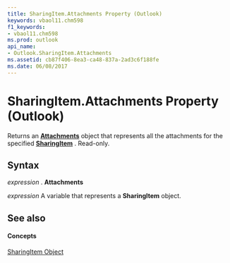 ```yaml
---
title: SharingItem.Attachments Property (Outlook)
keywords: vbaol11.chm598
f1_keywords:
- vbaol11.chm598
ms.prod: outlook
api_name:
- Outlook.SharingItem.Attachments
ms.assetid: cb87f406-8ea3-ca48-837a-2ad3c6f188fe
ms.date: 06/08/2017
---
```



# SharingItem.Attachments Property (Outlook)

Returns an  **[Attachments](Outlook.Attachments.md)** object that represents all the attachments for the specified **[SharingItem](Outlook.SharingItem.md)** . Read-only.


## Syntax

 _expression_ . **Attachments**

 _expression_ A variable that represents a **SharingItem** object.


## See also


#### Concepts


[SharingItem Object](Outlook.SharingItem.md)

